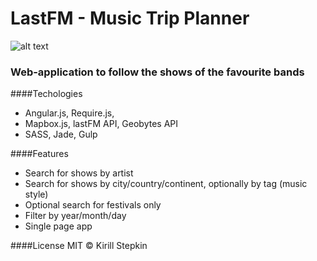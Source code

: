 # LastFM - Music Trip Planner

![alt text](https://raw.githubusercontent.com/kstyopkin/ontour/master/public/promo.png)

### Web-application to follow the shows of the favourite bands  

####Techologies

* Angular.js, Require.js, 
* Mapbox.js, lastFM API, Geobytes API
* SASS, Jade, Gulp

####Features
* Search for shows by artist
* Search for shows by city/country/continent, optionally by tag (music style)
* Optional search for festivals only
* Filter by year/month/day
* Single page app

####License
MIT © Kirill Stepkin
